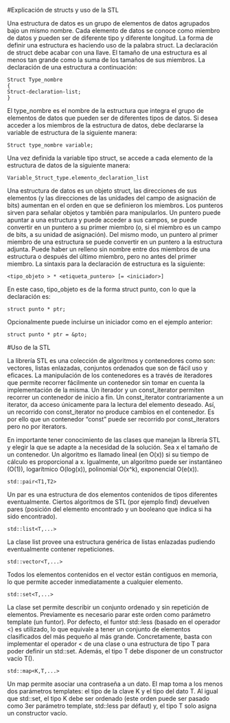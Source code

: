 #Explicación de structs y uso de la STL

Una estructura de datos es un grupo de elementos de datos agrupados bajo un mismo nombre. Cada elemento de datos se conoce como miembro de datos y pueden ser de diferente tipo y diferente longitud. La forma de definir una estructura es haciendo uso de la palabra struct. La declaración de struct debe acabar con una llave. El tamaño de una estructura es al menos tan grande como la suma de los tamaños de sus miembros. La declaración de una estructura a continuación:

    Struct Type_nombre
    {
    Struct-declaration-list;
    }

El type_nombre es el nombre de la estructura que integra el grupo de elementos de datos que pueden ser de diferentes tipos de datos. Si desea acceder a los miembros de la estructura de datos, debe declararse la variable de estructura de la siguiente manera:

    Struct type_nombre variable;

Una vez definida la variable tipo struct, se accede a cada elemento de la estructura de datos de la siguiente manera: 

    Variable_Struct_type.elemento_declaration_list

Una estructura de datos es un objeto struct, las direcciones de sus elementos (y las direcciones de las unidades del campo de asignación de bits) aumentan en el orden en que se definieron los miembros.  Los punteros sirven para señalar objetos  y también para manipularlos. Un puntero puede apuntar a una estructura y puede acceder a sus campos, se puede convertir en un puntero a su primer miembro (o, si el miembro es un campo de bits, a su unidad de asignación). Del mismo modo, un puntero al primer miembro de una estructura se puede convertir en un puntero a la estructura adjunta. Puede haber un relleno sin nombre entre dos miembros de una estructura o después del último miembro, pero no antes del primer miembro. La sintaxis para la declaración de estructura es la siguiente:

    <tipo_objeto > * <etiqueta_puntero> [= <iniciador>]

En este caso, tipo_objeto es de la forma struct punto, con lo que la declaración es:

    struct punto * ptr;

Opcionalmente puede incluirse un iniciador como en el ejemplo anterior:

    struct punto * ptr = &pto;



#Uso de la STL

La librería STL es una colección de algoritmos y contenedores como son: vectores, listas enlazadas, conjuntos ordenados que son de fácil uso y eficaces. La manipulación de los contenedores es a través de iteradores que permite recorrer fácilmente un contenedor sin tomar en cuenta la implementación de la misma. Un iterador y un const_iterator permiten recorrer un contenedor de inicio a fin. Un const_iterator contrariamente a un iterator, da acceso únicamente para la lectura del elemento deseado. Así, un recorrido con const_iterator no produce cambios en el contenedor. Es por ello que un contenedor “const” puede ser recorrido por const_iterators pero no por iterators.  

En importante tener conocimiento de las clases que manejan la librería STL y elegir la que se adapte a la necesidad de la solución. Sea x el tamaño de un contenedor. Un algoritmo es llamado lineal (en O(x)) si su tiempo de cálculo es proporcional a x. Igualmente, un algoritmo puede ser instantáneo (O(1)), logarítmico O(log(x)), polinomial O(x^k), exponencial O(e(x)).

    std::pair<T1,T2>

Un par es una estructura de dos elementos contenidos de tipos diferentes eventualmente. Ciertos algoritmos de STL (por ejemplo find) devuelven pares (posición del elemento encontrado y un booleano que indica si ha sido encontrado). 

    std::list<T,...>

La clase list provee una estructura genérica de listas enlazadas pudiendo eventualmente contener repeticiones. 

    std::vector<T,...>

Todos los elementos contenidos en el vector están contiguos en memoria, lo que permite acceder inmediatamente a cualquier elemento. 

    std::set<T,...>

La clase set permite describir un conjunto ordenado y sin repetición de elementos. Previamente es necesario parar este orden como parámetro template (un funtor). Por defecto, el funtor std::less (basado en el operador <) es utilizado, lo que equivale a tener un conjunto de elementos clasificados del más pequeño al más grande. Concretamente, basta con implementar el operador < de una clase o una estructura de tipo T para poder definir un std::set<T>. Además, el tipo T debe disponer de un constructor vacío T(). 

    std::map<K,T,...>

Un map permite asociar una contraseña a un dato. El map toma a los menos dos parámetros templates: el tipo de la clave K y el tipo del dato T. Al igual que std::set, el tipo K debe ser ordenado (este orden puede ser pasado como 3er parámetro template, std::less<K> par défaut) y, el tipo T solo asigna un constructor vacío.